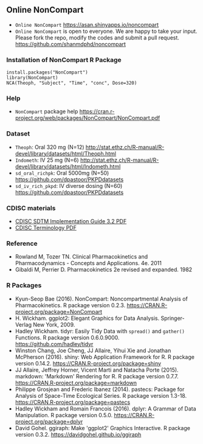 ## Online NonCompart 

- `Online NonCompart` <https://asan.shinyapps.io/noncompart>
- `Online NonCompart` is open to everyone. We are happy to take your input. Please fork the repo, modify the codes and submit a pull request. <https://github.com/shanmdphd/noncompart>

### Installation of NonCompart R Package

```{r}
install.packages("NonCompart")
library(NonCompart)
NCA(Theoph, "Subject", "Time", "conc", Dose=320)
```

### Help

- `NonCompart` package help <https://cran.r-project.org/web/packages/NonCompart/NonCompart.pdf>

### Dataset

- `Theoph`: Oral 320 mg (N=12) <http://stat.ethz.ch/R-manual/R-devel/library/datasets/html/Theoph.html>
- `Indometh`: IV 25 mg (N=6) <http://stat.ethz.ch/R-manual/R-devel/library/datasets/html/Indometh.html>
- `sd_oral_richpk`: Oral 5000mg (N=50) <https://github.com/dpastoor/PKPDdatasets>
- `sd_iv_rich_pkpd`: IV diverse dosing (N=60) <https://github.com/dpastoor/PKPDdatasets>

### CDISC materials

- [CDISC SDTM Implementation Guide 3.2 PDF ](https://www.cdisc.org/sites/default/files/members/standard/foundational/sdtmig/sdtmig_20v3.2_20noportfolio.pdf)
- [CDISC Terminology PDF](https://evs.nci.nih.gov/ftp1/CDISC/SDTM/SDTM%20Terminology.pdf)

### Reference

- Rowland M, Tozer TN. Clinical Pharmacokinetics and Pharmacodynamics - Concepts and Applications.
4e. 2011
- Gibaldi M, Perrier D. Pharmacokinetics 2e revised and expanded. 1982

### R Packages
- Kyun-Seop Bae (2016). NonCompart: Noncompartmental Analysis of Pharmacokinetics. R package version 0.2.3. https://CRAN.R-project.org/package=NonCompart
- H. Wickham. ggplot2: Elegant Graphics for Data Analysis. Springer-Verlag New York, 2009.
- Hadley Wickham. tidyr: Easily Tidy Data with `spread()` and `gather()` Functions. R package version 0.6.0.9000. https://github.com/hadley/tidyr
- Winston Chang, Joe Cheng, JJ Allaire, Yihui Xie and Jonathan McPherson (2016). shiny: Web Application Framework for R. R package version 0.14.2. https://CRAN.R-project.org/package=shiny
- JJ Allaire, Jeffrey Horner, Vicent Marti and Natacha Porte (2015). markdown: 'Markdown' Rendering for R. R package version 0.7.7. https://CRAN.R-project.org/package=markdown
- Philippe Grosjean and Frederic Ibanez (2014). pastecs: Package for Analysis of Space-Time Ecological Series. R package version 1.3-18. https://CRAN.R-project.org/package=pastecs
- Hadley Wickham and Romain Francois (2016). dplyr: A Grammar of Data Manipulation. R package version 0.5.0. https://CRAN.R-project.org/package=dplyr
- David Gohel. ggiraph: Make 'ggplot2' Graphics Interactive. R package version 0.3.2. https://davidgohel.github.io/ggiraph
